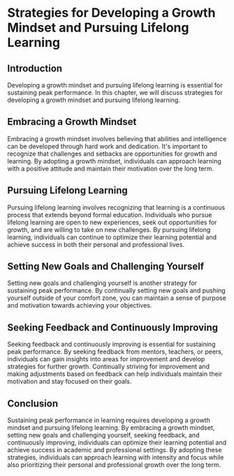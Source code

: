 # Strategies for Developing a Growth Mindset and Pursuing Lifelong Learning

Introduction
------------

Developing a growth mindset and pursuing lifelong learning is essential for sustaining peak performance. In this chapter, we will discuss strategies for developing a growth mindset and pursuing lifelong learning.

Embracing a Growth Mindset
--------------------------

Embracing a growth mindset involves believing that abilities and intelligence can be developed through hard work and dedication. It's important to recognize that challenges and setbacks are opportunities for growth and learning. By adopting a growth mindset, individuals can approach learning with a positive attitude and maintain their motivation over the long term.

Pursuing Lifelong Learning
--------------------------

Pursuing lifelong learning involves recognizing that learning is a continuous process that extends beyond formal education. Individuals who pursue lifelong learning are open to new experiences, seek out opportunities for growth, and are willing to take on new challenges. By pursuing lifelong learning, individuals can continue to optimize their learning potential and achieve success in both their personal and professional lives.

Setting New Goals and Challenging Yourself
------------------------------------------

Setting new goals and challenging yourself is another strategy for sustaining peak performance. By continually setting new goals and pushing yourself outside of your comfort zone, you can maintain a sense of purpose and motivation towards achieving your objectives.

Seeking Feedback and Continuously Improving
-------------------------------------------

Seeking feedback and continuously improving is essential for sustaining peak performance. By seeking feedback from mentors, teachers, or peers, individuals can gain insights into areas for improvement and develop strategies for further growth. Continually striving for improvement and making adjustments based on feedback can help individuals maintain their motivation and stay focused on their goals.

Conclusion
----------

Sustaining peak performance in learning requires developing a growth mindset and pursuing lifelong learning. By embracing a growth mindset, setting new goals and challenging yourself, seeking feedback, and continuously improving, individuals can optimize their learning potential and achieve success in academic and professional settings. By adopting these strategies, individuals can approach learning with intensity and focus while also prioritizing their personal and professional growth over the long term.
